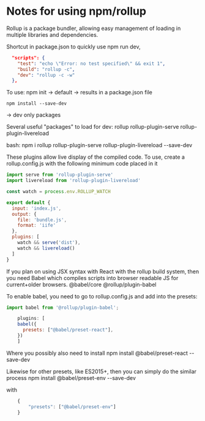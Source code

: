 # Notes for using npm/rollup

Rollup is a package bundler, allowing easy management of loading in multiple libraries and dependencies.

Shortcut in package.json to quickly use npm run dev,

```json
  "scripts": {
    "test": "echo \"Error: no test specified\" && exit 1",
    "build": "rollup -c",
    "dev": "rollup -c -w"
  },
```

To use:
    npm init
-> default -> results in a package.json file

    npm install --save-dev
-> dev only packages

Several useful "packages" to load for dev:
    rollup
    rollup-plugin-serve
    rollup-plugin-livereload

bash:
    npm i rollup rollup-plugin-serve rollup-plugin-livereload --save-dev

These plugins allow live display of the compiled code. To use, create a rollup.config.js with the following minimum code placed in it

```javascript
import serve from 'rollup-plugin-serve'
import livereload from 'rollup-plugin-livereload'

const watch = process.env.ROLLUP_WATCH

export default {
  input: 'index.js',
  output: {
    file: 'bundle.js',
    format: 'iife'
  },
  plugins: [
    watch && serve('dist'),
    watch && livereload()
  ]
}
```
If you plan on using JSX syntax with React with the rollup build system, then you need Babel which compiles scripts into browser readable JS for current+older browsers.
    @babel/core
    @rollup/plugin-babel

To enable babel, you need to go to rollup.config.js and add into the presets:

```javascript
import babel from '@rollup/plugin-babel';

    plugins: [
    babel({
      presets: ["@babel/preset-react"],
    })
    ]
```

Where you possibly also need to install
    npm install @babel/preset-react --save-dev

Likewise for other presets, like ES2015+, then you can simply do the similar process
    npm install @babel/preset-env --save-dev

with
```javascript
    {
        "presets": ["@babel/preset-env"]
    }
```

